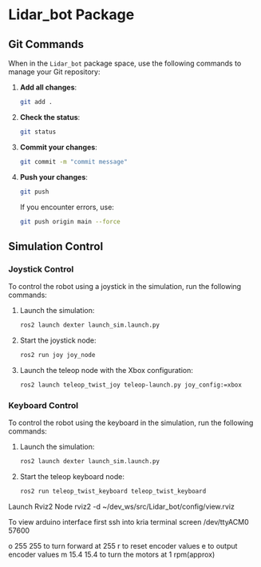 # Lidar_bot Package

## Git Commands

When in the `Lidar_bot` package space, use the following commands to manage your Git repository:

1. **Add all changes**:
    ```sh
    git add .
    ```

2. **Check the status**:
    ```sh
    git status
    ```

3. **Commit your changes**:
    ```sh
    git commit -m "commit message"
    ```

4. **Push your changes**:
    ```sh
    git push
    ```
    If you encounter errors, use:
    ```sh
    git push origin main --force
    ```

## Simulation Control

### Joystick Control

To control the robot using a joystick in the simulation, run the following commands:

1. Launch the simulation:
    ```sh
    ros2 launch dexter launch_sim.launch.py
    ```

2. Start the joystick node:
    ```sh
    ros2 run joy joy_node
    ```

3. Launch the teleop node with the Xbox configuration:
    ```sh
    ros2 launch teleop_twist_joy teleop-launch.py joy_config:=xbox
    ```

### Keyboard Control

To control the robot using the keyboard in the simulation, run the following commands:

1. Launch the simulation:
    ```sh
    ros2 launch dexter launch_sim.launch.py
    ```

2. Start the teleop keyboard node:
    ```sh
    ros2 run teleop_twist_keyboard teleop_twist_keyboard
    ```
Launch Rviz2 Node
rviz2 -d ~/dev_ws/src/Lidar_bot/config/view.rviz 


To view arduino interface first ssh into kria terminal
screen /dev/ttyACM0 57600

o 255 255 to turn forward at 255
r to reset encoder values
e to output encoder values
m 15.4 15.4 to turn the motors at 1 rpm(approx)




